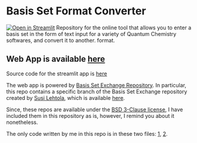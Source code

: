 # Basis Set Format Converter
[![Open in Streamlit](https://static.streamlit.io/badges/streamlit_badge_black_white.svg)](https://share.streamlit.io/jkanner/streamlit-audio/main/app.py)
Repository for the online tool that allows you to enter a basis set in the form of text input for a variety of Quantum Chemistry softwares, and convert it to another. format.
## Web App is available [here]()


Source code for the streamlit app is [here]()

The web app is powered by [Basis Set Exchange Repository](https://github.com/MolSSI-BSE/basis_set_exchange). In particular, this repo contains a specific branch of the Basis Set Exchange repository created by [Susi Lehtola](https://github.com/susilehtola), which is available [here](https://github.com/susilehtola/basis_set_exchange/tree/crystal).

Since, these repos are available under the [BSD 3-Clause license](https://github.com/MolSSI-BSE/basis_set_exchange/blob/master/LICENSE), I have included them in this repository as is, however, I remind you about it nonetheless.

The only code written by me in this repo is in these two files: [1](https://github.com/manassharma07/Basis_Set_Format_Converter/blob/main/Basis_Set_Format_Conversion_App.py), [2](https://github.com/manassharma07/Basis_Set_Format_Converter/blob/main/Demo_BasisSet_Format_Conversion.ipynb).


